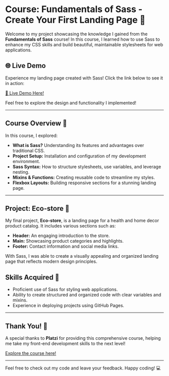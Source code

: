 # Course: Fundamentals of Sass - Create Your First Landing Page 🌟

Welcome to my project showcasing the knowledge I gained from the **Fundamentals of Sass** course! In this course, I learned how to use Sass to enhance my CSS skills and build beautiful, maintainable stylesheets for web applications.

## 🌐 Live Demo

Experience my landing page created with Sass! Click the link below to see it in action:

[🚀 Live Demo Here!](https://xMarioOP.github.io/landing-page-sass/)

Feel free to explore the design and functionality I implemented!

--- 

## Course Overview 📝

In this course, I explored:

- **What is Sass?** Understanding its features and advantages over traditional CSS.
- **Project Setup:** Installation and configuration of my development environment.
- **Sass Syntax:** How to structure stylesheets, use variables, and leverage nesting.
- **Mixins & Functions:** Creating reusable code to streamline my styles.
- **Flexbox Layouts:** Building responsive sections for a stunning landing page.

--- 

## Project: Eco-store 🏪

My final project, **Eco-store**, is a landing page for a health and home decor product catalog. It includes various sections such as:

- **Header:** An engaging introduction to the store.
- **Main:** Showcasing product categories and highlights.
- **Footer:** Contact information and social media links.

With Sass, I was able to create a visually appealing and organized landing page that reflects modern design principles.

## Skills Acquired 🚀

- Proficient use of Sass for styling web applications.
- Ability to create structured and organized code with clear variables and mixins.
- Experience in deploying projects using GitHub Pages.

---

## Thank You! 🙏

A special thanks to **Platzi** for providing this comprehensive course, helping me take my front-end development skills to the next level!

[Explore the course here!](https://platzi.com/cursos/sass/)

---

Feel free to check out my code and leave your feedback. Happy coding! 💻

